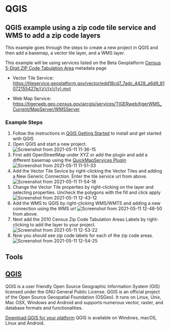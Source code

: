 # QGIS

## QGIS example using a zip code tile service and WMS to add a zip code layers
This example goes through the steps to create a new project in QGIS and then add a basemap, a vector tile layer, and a WMS layer.

This example will be using services listed on the Beta Geoplatform [Census 5-Digit ZIP Code Tabulation Area](https://beta.geoplatform.gov/metadata/895888d3-4f32-5143-88e2-e7b3612891f0) metadata page

* Vector Tile Service:  https://tileservice.geoplatform.gov/vector/edd18cd7_7adc_4428_a6d9_81072155427e/{z}/{x}/{y}.mvt

* Web Map Service: https://tigerweb.geo.census.gov/arcgis/services/TIGERweb/tigerWMS_Current/MapServer/WMSServer

### Example Steps

1. Follow the instructions in [QGIS Getting Started](https://docs.qgis.org/3.16/en/docs/user_manual/introduction/getting_started.html) to install and get started with QGIS
2. Open QGIS and start a new project.
![Screenshot from 2021-05-11 11-36-15](https://user-images.githubusercontent.com/64213093/117860579-b131f800-b24d-11eb-8d30-926a4a264f84.png)
3. First add OpenStreetMap under XYZ or add the plugin and add a different basemap using the [QuickMapServices Plugin](https://docs.qgis.org/3.16/en/docs/training_manual/qgis_plugins/plugin_examples.html#basic-fa-the-quickmapservices-plugin)
![Screenshot from 2021-05-11 11-51-33](https://user-images.githubusercontent.com/64213093/117861969-4f728d80-b24f-11eb-9d51-cf7f062b5158.png)
4. Add the Vector Tile Sevice by right-clicking the Vector Tiles and adding a New Generic Connection. Enter the tile service url from above.
![Screenshot from 2021-05-11 11-54-18](https://user-images.githubusercontent.com/64213093/117862584-0c64ea00-b250-11eb-91ae-da8dae97cd2a.png)
5. Change the Vector Tile properties by right-clicking on the layer and selecting properties. Uncheck the polygons with the fill and click apply
![Screenshot from 2021-05-11 12-43-12](https://user-images.githubusercontent.com/64213093/117868344-bc3d5600-b256-11eb-89d3-00cd039ce80e.png)
6. Add the WMS to QGIS by right-clicking WMS/WMTS and adding a new connection using the WMS url 
![Screenshot from 2021-05-11 12-48-50](https://user-images.githubusercontent.com/64213093/117868809-44bbf680-b257-11eb-89d6-8a9d00939427.png)
from above.
7. Next add the 2010 Census Zip Code Tabulation Areas Labels by right-clicking to add the layer to your project.
![Screenshot from 2021-05-11 12-53-22](https://user-images.githubusercontent.com/64213093/117869372-f22f0a00-b257-11eb-8d68-64d814409f89.png)
8. Now you should see zip code labels for each of the zip code areas.
![Screenshot from 2021-05-11 12-54-25](https://user-images.githubusercontent.com/64213093/117869552-299db680-b258-11eb-8357-e9544126ae82.png)


## Tools

## [QGIS](https://qgis.org/en/site/about/index.html)
QGIS is a user friendly Open Source Geographic Information System (GIS) licensed under the GNU General Public License. QGIS is an official project of the Open Source Geospatial Foundation (OSGeo). It runs on Linux, Unix, Mac OSX, Windows and Android and supports numerous vector, raster, and database formats and functionalities.

[Download QGIS for your platform](https://qgis.org/en/site/forusers/download.html)
QGIS is available on Windows, macOS, Linux and Android.

